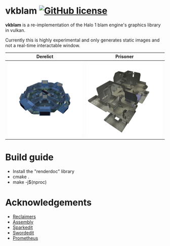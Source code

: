 # vkblam [![GitHub license](https://img.shields.io/badge/license-MIT-blue.svg)](https://raw.githubusercontent.com/Wunkolo/vkblam/main/LICENSE)

**vkblam** is a re-implementation of the Halo 1 blam engine's graphics library in vulkan.

Currently this is highly experimental and only generates static images and not a real-time interactable window.

Derelict|Prisoner
-|-
![](media/carousel.png) | ![](media/prisoner.png)

# Build guide
* Install the "renderdoc" library
* cmake .
* make -j$(nproc) 

# Acknowledgements
* [Reclaimers](https://c20.reclaimers.net/)
* [Assembly](https://github.com/XboxChaos/Assembly)
* [Sparkedit](https://github.com/HaloMods/SparkEdit)
* [Swordedit](https://github.com/ChadSki/Swordedit)
* [Prometheus](https://github.com/HaloMods/Prometheus)
